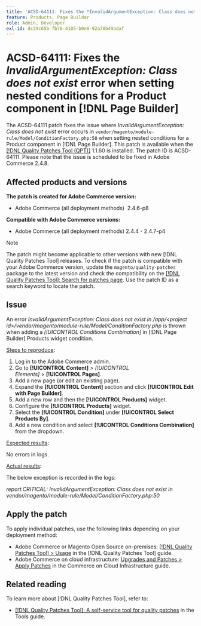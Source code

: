 ```yaml
---
title: 'ACSD-64111: Fixes the *InvalidArgumentException: Class does not exist* error when setting nested conditions for a Product component in [!DNL Page Builder]'
feature: Products, Page Builder
role: Admin, Developer
exl-id: dc39c65b-fb78-4105-b0e8-92a78b49adaf
---
```

# ACSD-64111: Fixes the *InvalidArgumentException: Class does not exist* error when setting nested conditions for a Product component in [!DNL Page Builder]

The ACSD-64111 patch fixes the issue where *InvalidArgumentException: Class does not exist* error occurs in `vendor/magento/module-rule/Model/ConditionFactory.php:50` when setting nested conditions for a Product component in [!DNL Page Builder]. This patch is available when the [[!DNL Quality Patches Tool (QPT)]](/help/tools/quality-patches-tool/quality-patches-tool-to-self-serve-quality-patches.md) 1.1.60 is installed. The patch ID is ACSD-64111. Please note that the issue is scheduled to be fixed in Adobe Commerce 2.4.8.

## Affected products and versions

**The patch is created for Adobe Commerce version:**

* Adobe Commerce (all deployment methods)  2.4.6-p8

**Compatible with Adobe Commerce versions:**

* Adobe Commerce (all deployment methods) 2.4.4 - 2.4.7-p4

>[!NOTE]
>
>The patch might become applicable to other versions with new [!DNL Quality Patches Tool] releases. To check if the patch is compatible with your Adobe Commerce version, update the `magento/quality-patches` package to the latest version and check the compatibility on the [[!DNL Quality Patches Tool]: Search for patches page](https://experienceleague.adobe.com/tools/commerce-quality-patches/index.html?lang=it). Use the patch ID as a search keyword to locate the patch.

## Issue

An error *InvalidArgumentException: Class does not exist in /app/&lt;project id\>/vendor/magento/module-rule/Model/ConditionFactory.php* is thrown when adding a *[!UICONTROL Conditions Combination]* in [!DNL Page Builder] Products widget condition.

<u>Steps to reproduce</u>:

1. Log in to the Adobe Commerce admin.
1. Go to **[!UICONTROL Content]** > *[!UICONTROL Elements]* > **[!UICONTROL Pages]**.
1. Add a new page (or edit an existing page).
1. Expand the **[!UICONTROL Content]** section and click **[!UICONTROL Edit with Page Builder]**.
1. Add a new row and then the **[!UICONTROL Products]** widget.
1. Configure the **[!UICONTROL Products]** widget.
1. Select the **[!UICONTROL Condition]** under **[!UICONTROL Select Products By]**.
1. Add a new condition and select **[!UICONTROL Conditions Combination]** from the dropdown.

<u>Expected results</u>:

No errors in logs.

<u>Actual results</u>:

The below exception is recorded in the logs:

*report.CRITICAL: InvalidArgumentException: Class does not exist in vendor/magento/module-rule/Model/ConditionFactory.php:50*

## Apply the patch

To apply individual patches, use the following links depending on your deployment method:

* Adobe Commerce or Magento Open Source on-premises: [[!DNL Quality Patches Tool] > Usage](/help/tools/quality-patches-tool/usage.md) in the [!DNL Quality Patches Tool] guide.
* Adobe Commerce on cloud infrastructure: [Upgrades and Patches > Apply Patches](https://experienceleague.adobe.com/docs/commerce-cloud-service/user-guide/develop/upgrade/apply-patches.html?lang=it) in the Commerce on Cloud Infrastructure guide.


## Related reading

To learn more about [!DNL Quality Patches Tool], refer to:

* [[!DNL Quality Patches Tool]: A self-service tool for quality patches](/help/tools/quality-patches-tool/quality-patches-tool-to-self-serve-quality-patches.md) in the Tools guide.
